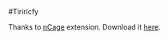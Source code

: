 #Tiriricfy

Thanks to [nCage](https://github.com/qwertyman1/nCage) extension.
Download it [here](https://chrome.google.com/webstore/detail/tiriricfy/appmooogjllljkjelnlehacenblcgida).
